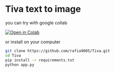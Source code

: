 # Tiva text to image

you can try with google collab

[![Open in Colab](https://colab.research.google.com/assets/colab-badge.svg)](https://colab.research.google.com/github/rafia9005/Tiva/blob/main/main.ipynb)

or install on your computer
```bash
git clone https://github.com/rafia9005/Tiva.git
cd Tiva
pip install -r requirements.txt
python app.py
```
